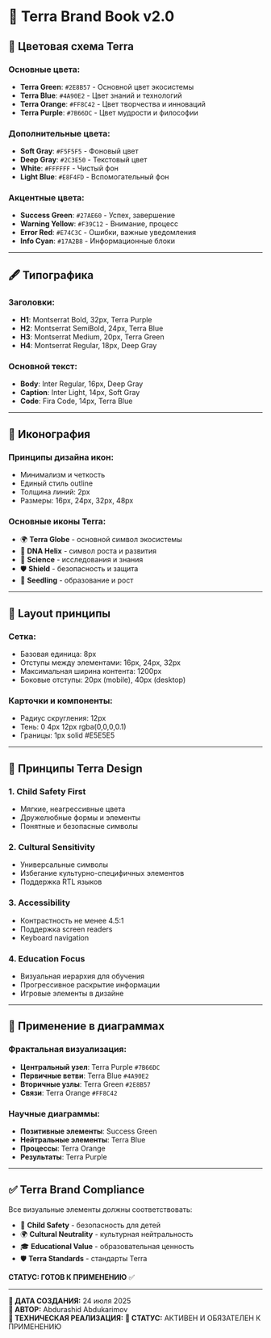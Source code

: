 ﻿# 🎨 Terra Brand Book v2.0

## 🌈 Цветовая схема Terra

### Основные цвета:

* **Terra Green**: `#2E8B57` - Основной цвет экосистемы
* **Terra Blue**: `#4A90E2` - Цвет знаний и технологий
* **Terra Orange**: `#FF8C42` - Цвет творчества и инноваций
* **Terra Purple**: `#7B66DC` - Цвет мудрости и философии

### Дополнительные цвета:

* **Soft Gray**: `#F5F5F5` - Фоновый цвет
* **Deep Gray**: `#2C3E50` - Текстовый цвет
* **White**: `#FFFFFF` - Чистый фон
* **Light Blue**: `#E8F4FD` - Вспомогательный фон

### Акцентные цвета:

* **Success Green**: `#27AE60` - Успех, завершение
* **Warning Yellow**: `#F39C12` - Внимание, процесс
* **Error Red**: `#E74C3C` - Ошибки, важные уведомления
* **Info Cyan**: `#17A2B8` - Информационные блоки

***

## 🖋️ Типографика

### Заголовки:

* **H1**: Montserrat Bold, 32px, Terra Purple
* **H2**: Montserrat SemiBold, 24px, Terra Blue
* **H3**: Montserrat Medium, 20px, Terra Green
* **H4**: Montserrat Regular, 18px, Deep Gray

### Основной текст:

* **Body**: Inter Regular, 16px, Deep Gray
* **Caption**: Inter Light, 14px, Soft Gray
* **Code**: Fira Code, 14px, Terra Blue

***

## 🎯 Иконография

### Принципы дизайна икон:

* Минимализм и четкость
* Единый стиль outline
* Толщина линий: 2px
* Размеры: 16px, 24px, 32px, 48px

### Основные иконы Terra:

* 🌍 **Terra Globe** - основной символ экосистемы
* 🧬 **DNA Helix** - символ роста и развития
* 🔬 **Science** - исследования и знания
* 🛡️ **Shield** - безопасность и защита
* 🌱 **Seedling** - образование и рост

***

## 📐 Layout принципы

### Сетка:

* Базовая единица: 8px
* Отступы между элементами: 16px, 24px, 32px
* Максимальная ширина контента: 1200px
* Боковые отступы: 20px (mobile), 40px (desktop)

### Карточки и компоненты:

* Радиус скругления: 12px
* Тень: 0 4px 12px rgba(0,0,0,0.1)
* Границы: 1px solid #E5E5E5

***

## 🌟 Принципы Terra Design

### 1. Child Safety First

* Мягкие, неагрессивные цвета
* Дружелюбные формы и элементы
* Понятные и безопасные символы

### 2. Cultural Sensitivity

* Универсальные символы
* Избегание культурно-специфичных элементов
* Поддержка RTL языков

### 3. Accessibility

* Контрастность не менее 4.5:1
* Поддержка screen readers
* Keyboard navigation

### 4. Education Focus

* Визуальная иерархия для обучения
* Прогрессивное раскрытие информации
* Игровые элементы в дизайне

***

## 🎨 Применение в диаграммах

### Фрактальная визуализация:

* **Центральный узел**: Terra Purple `#7B66DC`
* **Первичные ветви**: Terra Blue `#4A90E2`
* **Вторичные узлы**: Terra Green `#2E8B57`
* **Связи**: Terra Orange `#FF8C42`

### Научные диаграммы:

* **Позитивные элементы**: Success Green
* **Нейтральные элементы**: Terra Blue
* **Процессы**: Terra Orange
* **Результаты**: Terra Purple

***

## ✅ Terra Brand Compliance

Все визуальные элементы должны соответствовать:

* 🧒 **Child Safety** - безопасность для детей
* 🌍 **Cultural Neutrality** - культурная нейтральность
* 🎓 **Educational Value** - образовательная ценность
* 🛡️ **Terra Standards** - стандарты Terra

**СТАТУС: ГОТОВ К ПРИМЕНЕНИЮ** ✅

***

**📅 ДАТА СОЗДАНИЯ:** 24 июля 2025\
**👤 АВТОР:** Abdurashid Abdukarimov\
**🤖 ТЕХНИЧЕСКАЯ РЕАЛИЗАЦИЯ:** 
**🔄 СТАТУС:** АКТИВЕН И ОБЯЗАТЕЛЕН К ПРИМЕНЕНИЮ
